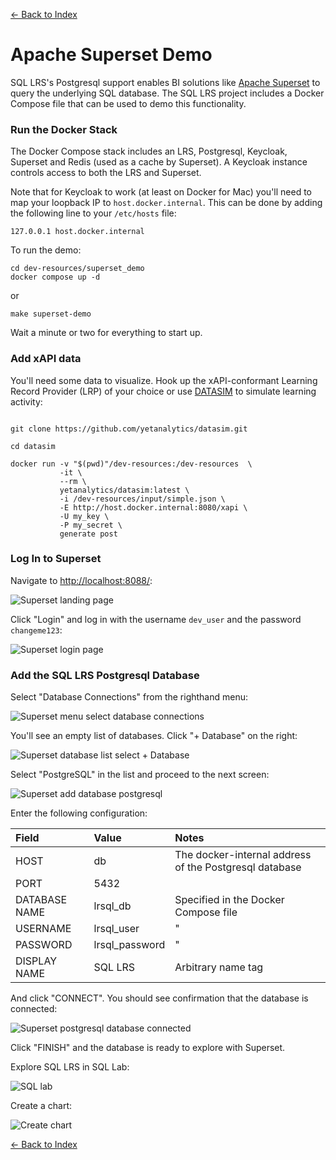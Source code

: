 [<- Back to Index](index.md)

# Apache Superset Demo

SQL LRS's Postgresql support enables BI solutions like [Apache Superset](https://superset.apache.org/) to query the underlying SQL database. The SQL LRS project includes a Docker Compose file that can be used to demo this functionality.

### Run the Docker Stack

The Docker Compose stack includes an LRS, Postgresql, Keycloak, Superset and Redis (used as a cache by Superset). A Keycloak instance controls access to both the LRS and Superset.

Note that for Keycloak to work (at least on Docker for Mac) you'll need to map your loopback IP to `host.docker.internal`. This can be done by adding the following line to your `/etc/hosts` file:

    127.0.0.1 host.docker.internal

To run the demo:

    cd dev-resources/superset_demo
    docker compose up -d

or

    make superset-demo

Wait a minute or two for everything to start up.

### Add xAPI data

You'll need some data to visualize. Hook up the xAPI-conformant Learning Record Provider (LRP) of your choice or use [DATASIM](https://github.com/yetanalytics/datasim) to simulate learning activity:

``` shell

git clone https://github.com/yetanalytics/datasim.git

cd datasim

docker run -v "$(pwd)"/dev-resources:/dev-resources  \
           -it \
           --rm \
           yetanalytics/datasim:latest \
           -i /dev-resources/input/simple.json \
           -E http://host.docker.internal:8080/xapi \
           -U my_key \
           -P my_secret \
           generate post

```

### Log In to Superset

Navigate to [http://localhost:8088/](http://localhost:8088/):

![Superset landing page](images/superset/0_landing.png)

Click "Login" and log in with the username `dev_user` and the password `changeme123`:

![Superset login page](images/superset/1_login.png)

### Add the SQL LRS Postgresql Database

Select "Database Connections" from the righthand menu:

![Superset menu select database connections](images/superset/2_db_select.png)

You'll see an empty list of databases. Click "+ Database" on the right:

![Superset database list select + Database](images/superset/3_db_conns.png)

Select "PostgreSQL" in the list and proceed to the next screen:

![Superset add database postgresql](images/superset/4_pg_connect.png)

Enter the following configuration:

| Field         | Value          | Notes                                                  |
|:--------------|:---------------|:-------------------------------------------------------|
| HOST          | db             | The docker-internal address of the Postgresql database |
| PORT          | 5432           |                                                        |
| DATABASE NAME | lrsql_db       | Specified in the Docker Compose file                   |
| USERNAME      | lrsql_user     | "                                                      |
| PASSWORD      | lrsql_password | "                                                      |
| DISPLAY NAME  | SQL LRS        | Arbitrary name tag                                     |

And click "CONNECT". You should see confirmation that the database is connected:

![Superset postgresql database connected](images/superset/5_pg_connected.png)

Click "FINISH" and the database is ready to explore with Superset.

Explore SQL LRS in SQL Lab:

![SQL lab](images/superset/6_sql_explorer.png)

Create a chart:

![Create chart](images/superset/7_create_chart.png)

[<- Back to Index](index.md)
